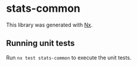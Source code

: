 # stats-common

This library was generated with [Nx](https://nx.dev).

## Running unit tests

Run `nx test stats-common` to execute the unit tests.

